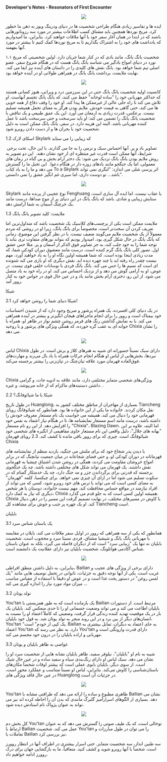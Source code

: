 **Developer's Notes - Resonators of First Encounter**

   <p align="center">
          <img
            src="/Images/69b00402a4e3091e8486b.jpg"
          />
        </p>

ایده ها و تفاسیر زیادی هنگام طراحی شخصیت ها در دنیای ودرینگ ویوز به ذهن ما خطور کرد.  مریخ نوردها همچنین باید مشتاق کسب اطلاعات بیشتر در مورد سه رزوناتورهایی باشند که در ابتدا در همان آغاز سفر خود با آنها ملاقات خواهند کرد. بنابراین، ما امیدواریم که یادداشت های خود را به اشتراک بگذاریم تا به مریخ نوردها کمک کنیم تا بیشتر در مورد آنها بفهمند.

۱.۱ شخصیت یانگ یانگ، مانند بادی که در کنار شما جریان دارد.
 اولین شخصیتی که مریخ نورد در دنیای امواج بادگیر می شناسد یانگ یانگ هست که در هنگام شروع سفر، عضو اصلی تیم شما خواهد بود. یانگ نقش های کلیدی را در داستان های آینده نیز ایفا می کند.
 نهایت ملایمت، برداشت یانگ یانگ در همراهی طولانی او در آینده خواهد بود.

   <p align="center">
          <img
            src="/Images/842fc1100c7f84b581c58.jpg"
          />
        </p>

کانسپت اولیه شخصیت یانگ یانگ
حتی در این سرزمین درد و ویرانی، هنوز کسانی هستند که حداکثر مهربانی خود را "ساده لوحانه" حفظ می کنند، که یانگ یانگ تجسم آنهاست. او تلاش می کند تا راه حلی عالی از غیرممکن ها پیدا کند. او خود را وقف دفاع از همه خوبی ها می کند، حتی گاهی به قیمت خودش.
 ملایم بودن هرگز به معنای تحمل همیشه تسلیم نیست. برعکس، قدرت زیادی به ارمغان می آورد. این یک عمق طبیعی و یک تناقض با شخصیت یانگ یانگ را تضمین می کند: او باید سرسخت و حتی سرسخت باشد تا عمل کننده مهربانی باشد.
 البته این هزینه دارد. در سفر، یانگ یانگ ممکن است به دلیل شخصیت خود با بحران ها و از دست دادن روبرو شود.

1.2 اسکای لارک Skylark که زیبایی را می ستاید

 تصاویر باد و پر. آنها احساس سبک و نرمی را به جا می گذارند. با این حال، تحت برخی شرایط، آنها ممکن است قدرت غیر منتظره ای از خود نشان دهند.
 این دو تصویر به روش ملایم بودن یانگ یانگ نزدیک می شود: یک دختر آرام بخش و بی گناه در زمان های معمولی، اما یک جنگجو مانند بادهای زوزه دار در هنگام دعوا.
 این تخیل ما را گسترش می دهد و ما را به یاد کتاب To a Skylark اثر پرسی شلی می اندازد: "لنگری نمی تواند باشد... تو دوست داری، اما سیری غم انگیز عشق را نمی دانستی".

   <p align="center">
          <img
            src="/Images/bec5eafeb08fde26aa3d0.jpg"
          />
        </p>

Skylark نوع عجیبی از پرنده مانند Fenghuang یا عقاب نیست، اما ایده آل سازی است، ستایش زیبایی و شادی.
 باشد که یانگ یانگ در این دنیای پر از موج صداها، درست مانند یک خرچنگ آسمان به شما آرامش دهد.

 1.3 ملایمت: کلید تصویر یانگ یانگ

 ملایمت ممکن است یکی از برچسب‌های کلاسیک یک شخصیت باشد که متداول‌ترین اما تعریف کردن آن سخت‌تر است، مخصوصاً برای یانگ یانگ، زیرا او در روشی که مردم معمولاً از یک شخصیت ملایم می‌گویند ضعیف نیست.
 با در نظر گرفتن این موضوع، زمانی که یانگ یانگ در حال شکل گیری بود، امیدوار بودیم که بتواند نورهای متفاوت تری بتابد تا توجه شما را به خود جلب کند، به جز تصاویر فوق الذکر از آسمان و پر.
مثلا حس عشق اول.  تصور کلی یانگ یانگ گرم کننده است، درست مانند معشوق دوران کودکی شما، که مدت زیادی اینجا بوده است، که شما همیشه اولین نگاه او را به یاد خواهید آورد، مهم نیست چقدر راه رفته اید یا چند چهره دیده اید.
 نقش دیگری که او بازی می کند شنونده ای است که نسیم ها را حس می کند.  یانگ یانگ فردی با نوسانات خلقی قوی نیست.  در عوض، او به آرامی گوش می دهد و از نزدیک احساس می کند.  او در راه خود به باد متصل می شود.
 از این رو، دختری آرام بخش مانند باد و در عین حال قوی در حواس خود به کنار روور آمد.

شیکا

 2.1 شیکا دنیای شما را روشن خواهد کرد!

 در یک دنیای کلی افسرده، یک همراه پرشور و صریح وجود دارد که از شنیدن احساسات خود بیمناک است و روور را برای انجام ماجراهای هیجان انگیزتر و بیشتر در آینده همراهی می کند.
 با به نمایش گذاشتن رنگ های قرمز روشن چشم نواز در ظاهر او، همراه با جوانه ای به عقب گره خورده، که همگی ویژگی های پرشور و با روحیه Chixia را نشان می دهد.

   <p align="center">
          <img
            src="/Images/8aba7234117b535f692c0.jpg"
          />
        </p>

لباس Chixia دارای سبک نسبتاً جسورانه ای شبیه به هنرهای کلاژ و برش است.  در طول نبردها، بخش‌هایی از لباس او هنگام انجام حرکات همراه با باد بال می‌زند و مهارت‌های فوق‌العاده قهرمان مورد علاقه تیان‌چنگ در تپان‌زنی را بیشتر برجسته می‌کند.

   <p align="center">
          <img
            src="/Images/732c65cf109111a321ed5.jpg"
          />
        </p>

Chixia ویژگی‌های شخصی متمایز مختلفی دارد، مانند علاقه به ادویه جات، و گرامی داشتن دستبندهای ماکرام که از خانه می‌پوشد، و غیره.  .

 2.2 شیکا یا ما شیائوفانگ؟

 در طول تاریخ Huanglong، بسیاری از مهاجران از مناطق مختلف کشور به Tiancheng نقل مکان کردند.  خانواده ما یکی از این خانواده ها بود.
 همانطور که شیائوفانگ رویای قهرمانی خود را دنبال می کند، همیشه می خواست یک نام مستعار معروف خودش را داشته باشد، درست مانند اسم مستعار نمایشنامه ها، تا در هنگام نیاز اعتماد به نفس خود را افزایش دهد.  از این رو نام مستعار "Chixia"، Blazing Dawn.
 اما البته، علاوه بر این "بهانه های جلال"، دلیل واقعی این نام مستعار حاوی مفاهیمی از انگیزه های شخصی خود شیائوفانگ است.  چیزی که برای روور باقی مانده تا کشف کند.
2.3 رویای قهرمان Chixia

 با دیدن پدر شجاع خود که برای ملتش می جنگید، بازدید منظم از نمایشنامه های قهرمانانه در دوران کودکی او، و حتی فضای شجاعانه در میان جمعیت تیانچنگ که در برابر امواج خروشان مقاومت می کردند، همگی در روشن شدن اشتیاق چیشیا به قهرمانی نقش داشتند.
 یک قهرمان می تواند شکل های مختلفی داشته باشد، چه یک جنگجوی برجسته که قدرتی برای برگرداندن جزر و مد جنگ دارد، چه یک خدمتکار گمنام که در سکوت تسلیم می شود اما در ازای آن چیزی نمی خواهد.
 برای چیکسیا، کلمه "قهرمان" به معنای کسی است که می تواند با ترس های خود روبرو شود، کسی که می تواند از افراد نیازمند در مواقع حساس محافظت کند.  مهم نیست خانواده، دوستان یا هر شخص دیگری که نیاز به کمک دارد، Chixia همیشه اولین کسی است که به جلو قدم می گذارد.
 Chixia با کاوش در مسیرهای مختلف، در نهایت تصمیم گرفت این مسیر را در ذهن دنبال کند.  او یک چهره پر جنب و جوش برای مشاهده کل Tiancheng است.

بایلیان

 3.1 یک باستان شناس سرد

 همانطور که یکی از سه همراهی که روور در اوایل سفر ملاقات می کند، بایلان در مقایسه با مهربانی یانگ یانگ و شیشیا مشتاق، فردی نسبتا سرد و محجوب است.
 شخصیت بایلیان نه تنها یک "زیبایی سرد" است که از دیگران فاصله می گیرد، بلکه به عنوان باستان شناس آکادمی هوانلونگ، شخصیت بایلیان نیز دارای عقلانیت یک دانشمند است.

   <p align="center">
          <img
            src="/Images/41fc2c4fcafb56a0f39a8.jpg"
          />
        </p>

بنابراین، به دلیل داشتن منطق افراطی، Bailian دارای برخی از ویژگی های عجیب و غریب است.  یکی از آنها توجه دقیق به جزئیات، ناتوانی در تحمل توصیف هایی مانند "یک لمس روغن" در دستور پخت غذا است و در عوض او دقیقاً با استفاده از مقیاس مناسب میزان مواد مورد نیاز را اندازه گیری می کند ...


 3.2 تولد یوتان

 You'tan یک بازمانده است که به طور همزیستی با Bailian مرتبط است.  از دستورات بایلیان اطاعت می کند و می تواند وضعیت جسمانی او را تا حدی منعکس کند.
 بایلیان یک بار در یک موقعیت تهدید کننده زندگی قرار گرفت، وضعیتی که کاملاً اعتماد او را نسبت به انسان‌های دیگر از بین برد و در این روند منجر به تولد یوتان شد.  به قول خود بایلیان، You'tan "یک کپی از خودم" است.
 Bailian به جای اعتماد به دیگران، تمایل بیشتری به اعتماد You'tan دارد.  به نظر می رسد که You'tan دارای قدرت وارونگی است و مهربانی و اراده بایلیان را در درون خود مجسم می کند.

3.3 غواصی به ظاهر بایلیان و یوتان

 شبیه به نام او "بایلیان"، نیلوفر سفید، ظاهر بایلیان نشانه هایی از شخصیت سرد او را نشان می دهد.  سبک لباس او دارای رنگ‌بندی سیاه و سفید ساده و در عین حال شیک است.
 از سوی دیگر، بایلیان بانوی عملی است که بیشتر اوقات شخصاً مکان‌های باستان‌شناسی را کاوش می‌کند.  بنابراین، لباس او نسبتاً متناسب و عملکرد محور است، در عین حال فاقد ویژگی های Huanglong در جزئیات آن است.

   <p align="center">
          <img
            src="/Images/10113cdcc09ec7d5df571.jpg"
          />
        </p>

You'tan ظاهری مطبوع و ساده را ارائه می دهد که ظرافتی مشابه با Bailian نشان می دهد.  بسیاری از الگوهای اسرارآمیز گلبرگ مانندی که بدن آن را احاطه کرده اند نیز می تواند به عنوان پژواک نام استادش دیده شود.

   <p align="center">
          <img
            src="/Images/54fc8ed22ab3914b8d0d5.png"
          />
        </p>

کل بخش دم You'tan توخالی است، که یک طیف صوتی را گسترش می دهد که به عنوان ارتباط با Bailian عمل می کند.  شخصیت You'tan را می توان در طول مبارزات و تعاملات با Bailian نیز بررسی کرد.

 سه طنین انداز، سه شخصیت متمایز.  حتی اسرار بیشتری در اطراف آنها در انتظار روورز است.  شخصاً با آنها روبرو شوید و کشف کنید.  متعاقباً، ما به بازگشایی جهان برای درک روورز ادامه خواهیم داد.
